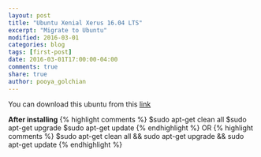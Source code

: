 ```yaml
---
layout: post
title: "Ubuntu Xenial Xerus 16.04 LTS"
excerpt: "Migrate to Ubuntu"
modified: 2016-03-01
categories: blog  
tags: [first-post]
date: 2016-03-01T17:00:00-04:00
comments: true
share: true
author: pooya_golchian
---
```

You can download this ubuntu from this [link](http://cdimage.ubuntu.com/daily-live/current/)


**After installing**
{% highlight comments %}
$sudo apt-get clean all
$sudo apt-get upgrade
$sudo apt-get update
{% endhighlight %}
OR
{% highlight comments %}
$sudo apt-get clean all && sudo apt-get upgrade && sudo apt-get update
{% endhighlight %}
